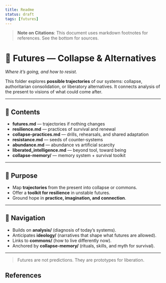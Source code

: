 ```yaml
---
title: Readme
status: draft
tags: [futures]
---
```


> **Note on Citations**: This document uses markdown footnotes for references. See the bottom for sources.

# 🔮 Futures — Collapse & Alternatives

*Where it’s going, and how to resist.*

This folder explores **possible trajectories** of our systems: collapse, authoritarian consolidation, or liberatory alternatives. It connects analysis of the present to visions of what could come after.

---

## 📑 Contents

* **futures.md** — trajectories if nothing changes  
* **resilience.md** — practices of survival and renewal  
* **collapse-practices.md** — drills, rehearsals, and shared adaptation  
* **resistance.md** — seeds of counter-systems  
* **abundance.md** — abundance vs artificial scarcity  
* **liberated_intelligence.md** — beyond tool, toward being  
* **collapse-memory/** — memory system + survival toolkit

---

## 🌱 Purpose

* Map **trajectories** from the present into collapse or commons.
* Offer a **toolkit for resilience** in unstable futures.
* Ground hope in **practice, imagination, and connection**.

---

## 🔗 Navigation

* Builds on **analysis/** (diagnosis of today’s systems).
* Anticipates **ideology/** (narratives that shape what futures are allowed).
* Links to **commons/** (how to live differently now).
* Anchored by **collapse-memory/** (rituals, skills, and myth for survival).

---

> Futures are not predictions. They are prototypes for liberation.

## References

[^1]: Source placeholder. Replace with relevant references.